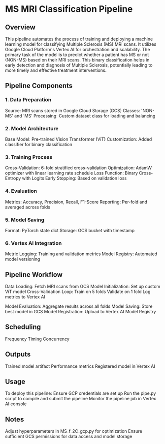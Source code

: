 # MS MRI Classification Pipeline

## Overview
This pipeline automates the process of training and deploying a machine learning model for classifying Multiple Sclerosis (MS) MRI scans. It utilizes Google Cloud Platform's Vertex AI for orchestration and scalability. The primary task of the model is to predict whether a patient has MS or not (NON-MS) based on their MRI scans. This binary classification helps in early detection and diagnosis of Multiple Sclerosis, potentially leading to more timely and effective treatment interventions.

## Pipeline Components

### 1. Data Preparation
Source: MRI scans stored in Google Cloud Storage (GCS)
Classes: 'NON-MS' and 'MS'
Processing: Custom dataset class for loading and balancing

### 2. Model Architecture
Base Model: Pre-trained Vision Transformer (ViT)
Customization: Added classifier for binary classification

### 3. Training Process
Cross-Validation: 6-fold stratified cross-validation
Optimization: AdamW optimizer with linear learning rate schedule
Loss Function: Binary Cross-Entropy with Logits
Early Stopping: Based on validation loss

### 4. Evaluation
Metrics: Accuracy, Precision, Recall, F1-Score
Reporting: Per-fold and averaged across folds

### 5. Model Saving
Format: PyTorch state dict
Storage: GCS bucket with timestamp

### 6. Vertex AI Integration
Metric Logging: Training and validation metrics
Model Registry: Automated model versioning

## Pipeline Workflow
Data Loading: Fetch MRI scans from GCS
Model Initialization: Set up custom ViT model
Cross-Validation Loop:
Train on 5 folds
Validate on 1 fold
Log metrics to Vertex AI

Model Evaluation: Aggregate results across all folds
Model Saving: Store best model in GCS
Model Registration: Upload to Vertex AI Model Registry

## Scheduling
Frequency
Timing
Concurrency

## Outputs
Trained model artifact
Performance metrics
Registered model in Vertex AI

## Usage
To deploy this pipeline:
Ensure GCP credentials are set up
Run the pipe.py script to compile and submit the pipeline
Monitor the pipeline job in Vertex AI console

## Notes
Adjust hyperparameters in MS_f_2C_gcp.py for optimization
Ensure sufficient GCS permissions for data access and model storage
